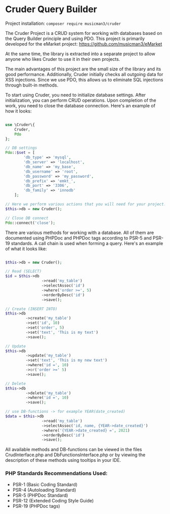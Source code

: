 # Cruder Query Builder

Project installation: `composer require musicman3/cruder`

The Cruder Project is a CRUD system for working with databases based on the Query Builder principle and using PDO. This project is primarily developed for the eMarket project: https://github.com/musicman3/eMarket

At the same time, the library is extracted into a separate project to allow anyone who likes Cruder to use it in their own projects.

The main advantages of this project are the small size of the library and its good performance. Additionally, Cruder initially checks all outgoing data for XSS injections. Since we use PDO, this allows us to eliminate SQL injections through built-in methods.

To start using Cruder, you need to initialize database settings. After initialization, you can perform CRUD operations. Upon completion of the work, you need to close the database connection. Here's an example of how it looks:

```php

use \Cruder\{
    Cruder,
    Pdo
};

// DB settings
Pdo::$set = [
        'db_type' => 'mysql',
        'db_server' => 'localhost',
        'db_name' => 'my_base',
        'db_username' => 'root',
        'db_password' => 'my_password',
        'db_prefix' => 'emkt_',
        'db_port' => '3306',
        'db_family' => 'innodb'
    ];

// Here we perform various actions that you will need for your project.
$this->db = new Cruder();

// Close DB connect
Pdo::connect('close');

```
There are various methods for working with a database. All of them are documented using PHPDoc and PHPDoc tags according to PSR-5 and PSR-19 standards. A call chain is used when forming a query. Here's an example of what it looks like:

```php

$this->db = new Cruder();

// Read (SELECT)
$id = $this->db
                ->read('my_table')
                ->selectAssoc('id')
                ->where('order >=', 5)
                ->orderByDesc('id')
                ->save();

// Create (INSERT INTO)
$this->db
         ->create('my_table')
         ->set('id', 10)
         ->set('order', 5)
         ->set('text', 'This is my text')
         ->save();

// Update
$this->db
         ->update('my_table')
         ->set('text', 'This is my new text')
         ->where('id =', 10)
         ->or('order >=' 5)
         ->save();

// Delete
$this->db
         ->delete('my_table')
         ->where('id =', 10)
         ->save();

// use DB-functions -> for example YEAR(date_created)
$data = $this->db
                ->read('my_table')
                ->selectAssoc('id, name, {YEAR->date_created}')
                ->where('{YEAR->date_created} =', 2021)
                ->orderByDesc('id')
                ->save();

```
All available methods and DB-functions can be viewed in the files CrudInterface.php and DbFunctionsInterface.php or by viewing the description of these methods using tooltips in your IDE.

### PHP Standards Recommendations Used: 
  - PSR-1 (Basic Coding Standard)
  - PSR-4 (Autoloading Standard)
  - PSR-5 (PHPDoc Standard)
  - PSR-12 (Extended Coding Style Guide)
  - PSR-19 (PHPDoc tags)